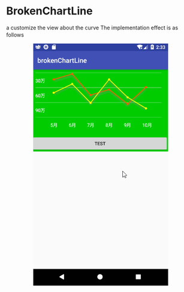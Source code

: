 # BrokenChartLine
a customize the view about the curve
The implementation effect is as follows
　<center>![这里写图片描述](./image/aa.gif)</center>
